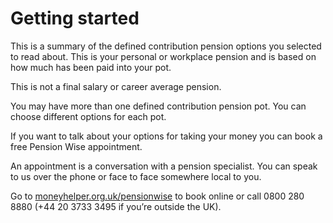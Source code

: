 # Getting started

This is a summary of the defined contribution pension options you selected to read about. This is your personal or workplace pension and is based on how much has been paid into your pot.

This is not a final salary or career average pension.

You may have more than one defined contribution pension pot. You can choose different options for each pot.

If you want to talk about your options for taking your money you can book a free Pension Wise appointment.

An appointment is a conversation with a pension specialist. You can speak to us over the phone or face to face somewhere local to you.

Go to [moneyhelper.org.uk/pensionwise](https://www.moneyhelper.org.uk/pensionwise) to book online or call 0800 280 8880 (+44 20 3733 3495 if you’re outside the UK).
